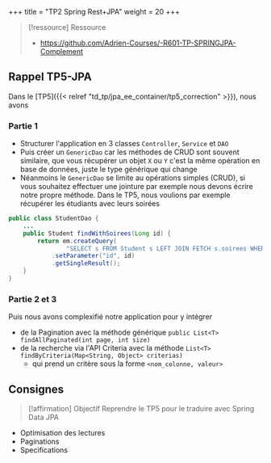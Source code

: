 +++
title = "TP2 Spring Rest+JPA"
weight = 20
+++

> [!ressource] Ressource
> - https://github.com/Adrien-Courses/-R601-TP-SPRINGJPA-Complement

## Rappel TP5-JPA
Dans le [TP5]({{< relref "td_tp/jpa_ee_container/tp5_correction" >}}), nous avons

### Partie 1
- Structurer l'application en 3 classes `Controller`, `Service` et `DAO`
- Puis créer un `GenericDao` car les méthodes de CRUD sont souvent similaire, que vous récupérer un objet `X` ou `Y` c'est la même opération en base de données, juste le type générique qui change
- Néanmoins le `GenericDao` se limite au opérations simples (CRUD), si vous souhaitez effectuer une jointure par exemple nous devons écrire notre propre méthode. Dans le TP5, nous voulions par exemple récupérer les étudiants avec leurs soirées

```java
public class StudentDao {
    ...
    public Student findWithSoirees(Long id) {
        return em.createQuery(
                "SELECT s FROM Student s LEFT JOIN FETCH s.soirees WHERE s.id = :id", Student.class)
            .setParameter("id", id)
            .getSingleResult();
    }
}
```

### Partie 2 et 3
Puis nous avons complexifié notre application pour y intégrer
- de la Pagination avec la méthode générique `public List<T> findAllPaginated(int page, int size)`
- de la recherche via l'API Criteria avec la méthode `List<T> findByCriteria(Map<String, Object> criterias)`
  - qui prend un critère sous la forme `<nom_colonne, valeur>`

## Consignes
> [!affirmation] Objectif
> Reprendre le TP5 pour le traduire avec Spring Data JPA

- Optimisation des lectures
- Paginations
- Specifications